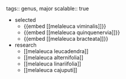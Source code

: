 tags:: genus, major
scalable:: true

- selected
	- {{embed [[melaleuca viminalis]]}}
	- {{embed [[melaleuca quinquenervia]]}}
	- {{embed [[melaleuca bracteata]]}}
- research
	- [[melaleuca leucadendra]]
	- [[melaleuca alternifolia]]
	- [[melaleuca linariifolia]]
	- [[melaleuca cajuputi]]